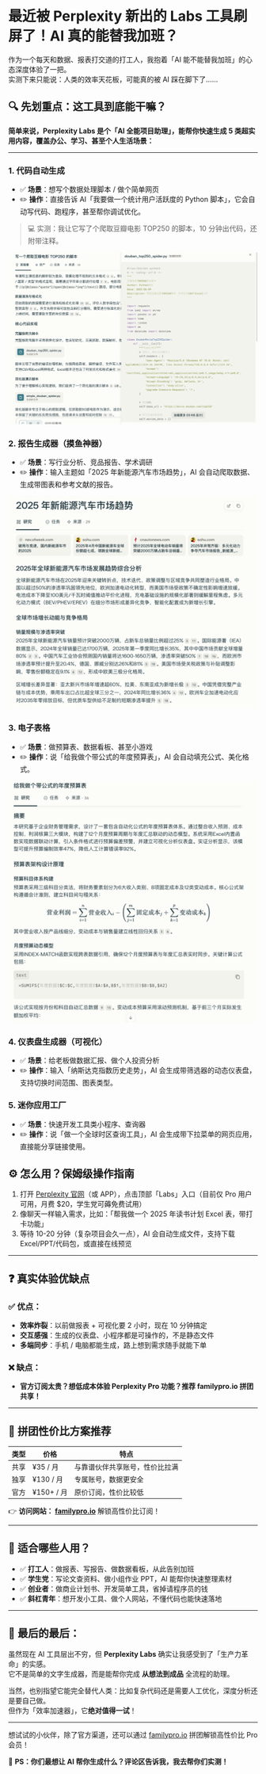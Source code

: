 # 最近被 Perplexity 新出的 Labs 工具刷屏了！AI 真的能替我加班？

作为一个每天和数据、报表打交道的打工人，我抱着「AI 能不能替我加班」的心态深度体验了一把。  
实测下来只能说：人类的效率天花板，可能真的被 AI 踩在脚下了……



## 🔍 先划重点：这工具到底能干嘛？

**简单来说，Perplexity Labs 是个「AI 全能项目助理」，能帮你快速生成 5 类超实用内容，覆盖办公、学习、甚至个人生活场景：**

---

### 1. 代码自动生成

- ✅ **场景**：想写个数据处理脚本 / 做个简单网页  
- ✏️ **操作**：直接告诉 AI「我要做一个统计用户活跃度的 Python 脚本」，它会自动写代码、跑程序，甚至帮你调试优化。

> 💻 实测：我让它写了个爬取豆瓣电影 TOP250 的脚本，10 分钟出代码，还附带注释。

![Perplexity合租](/image6/perplexity1.png)

### 2. 报告生成器（摸鱼神器）

- ✅ **场景**：写行业分析、竞品报告、学术调研  
- ✏️ **操作**：输入主题如「2025 年新能源汽车市场趋势」，AI 会自动爬取数据、生成带图表和参考文献的报告。

![Perplexity合租](/image6/perplexity2.png)


### 3. 电子表格

- ✅ **场景**：做预算表、数据看板、甚至小游戏  
- ✏️ **操作**：说「给我做个带公式的年度预算表」，AI 会自动填充公式、美化格式。

![Perplexity合租](/image6/perplexity3.png)

### 4. 仪表盘生成器（可视化）

- ✅ **场景**：给老板做数据汇报、做个人投资分析  
- ✏️ **操作**：输入「纳斯达克指数历史走势」，AI 会生成带筛选器的动态仪表盘，支持切换时间范围、图表类型。



### 5. 迷你应用工厂

- ✅ **场景**：快速开发工具类小程序、查询器  
- ✏️ **操作**：说「做一个全球时区查询工具」，AI 会生成带下拉菜单的网页应用，直接能分享链接使用。



## ⚙️ 怎么用？保姆级操作指南

1. 打开 [Perplexity 官网](https://www.perplexity.ai)（或 APP），点击顶部「Labs」入口（目前仅 Pro 用户可用，月费 $20，学生党可薅免费试用）  
2. 像聊天一样输入需求，比如：「帮我做一个 2025 年读书计划 Excel 表，带打卡功能」  
3. 等待 10-20 分钟（复杂项目会久一点），AI 会自动生成文件，支持下载 Excel/PPT/代码包，或直接在线预览

---

## ❓ 真实体验优缺点

### ✅ 优点：

- **效率炸裂**：以前做报表 + 可视化要 2 小时，现在 10 分钟搞定  
- **交互感强**：生成的仪表盘、小程序都是可操作的，不是静态文件  
- **多端同步**：手机 / 电脑都能生成，路上想到需求随手就能下单  

### ❌ 缺点：

- **官方订阅太贵？想低成本体验 Perplexity Pro 功能？推荐 familypro.io 拼团共享！**

---

## 🎯 拼团性价比方案推荐

| 类型   | 价格         | 特点         |
|--------|--------------|--------------|
| 共享   | ¥35 / 月     | 与靠谱伙伴共享账号，性价比拉满 |
| 独享   | ¥130 / 月    | 专属账号，数据更安全         |
| 官方   | ¥150+ / 月   | 原价订阅，性价比较低         |

👉 **访问网站： [familypro.io](https://familypro.io?invite=IW062920)** 解锁高性价比订阅！

---

## 👥 适合哪些人用？

- ✅ **打工人**：做报表、写报告、做数据看板，从此告别加班  
- ✅ **学生党**：写论文查资料、做小组作业 PPT，AI 能帮你快速整理素材  
- ✅ **创业者**：做商业计划书、开发简单工具，省掉请程序员的钱  
- ✅ **斜杠青年**：想开发小工具、做个人网站，不懂代码也能快速落地  

---

## 📌 最后的最后：

虽然现在 AI 工具层出不穷，但 **Perplexity Labs** 确实让我感受到了「生产力革命」的实感。  
它不是简单的文字生成器，而是能帮你完成 **从想法到成品** 全流程的助理。

当然，也别指望它能完全替代人类：比如复杂代码还是需要人工优化，深度分析还是要自己做。  
但作为「效率加速器」，它**绝对值得一试**！

---

想试试的小伙伴，除了官方渠道，还可以通过 [familypro.io](https://familypro.io?invite=IW062920) 拼团解锁高性价比 Pro 会员！

💬 **PS：你们最想让 AI 帮你生成什么？评论区告诉我，我去帮你们实测！**
